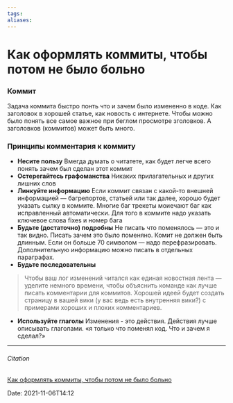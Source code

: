 ```yaml
---
tags: 
aliases: 
---
```

# Как оформлять коммиты, чтобы потом не было больно


### Коммит
Задача коммита быстро понть что и зачем было измененно в коде. Как заголовок в хорошей статье, как новость с интернете. Чтобы можно было понять все самое важное при беглом просмотре зголовков. А заголовков (коммитов) может быть много. 

### Принципы комментария к коммиту

- **Несите пользу**
Вмегда думать о читатете, как будет легче всего понять зачем был сделан этот коммит
- **Остерегайтесь графоманства**
Никаких прилагательных и других лишних слов
- **Линкуйте информацию**
Если коммит связан с какой-то внешней информацией — багрепортов, статьей или так далее, хорошо будет указать сылку в коммите. Многие баг трекеты моиечают баг как исправленный автоматически. Для того в коммите надо указать ключевое слова fixes и номер бага
- **Будьте (достаточно) подробны**
Не писать что поменялось — это и так видно. Писать зачем это было поменяно.  Комит не должен быть длинным. Если он больше 70 символом — надо перефразировать. Дополнительную информацию можно писать в отдельных параграфах.
- **Будьте последовательны**
>Чтобы ваш лог изменений читался как единая новостная лента — уделите немного времени, чтобы объяснить команде как лучше писать комментарии для коммитов. Хорошей идеей будет создать страницу в вашей вики (у вас ведь есть внутренняя вики?) с примерами хороших и плохих комментариев.
-  **Используйте глаголы**
Изменения - это действия. Действия лучше описывать глаголами. «я только что поменял код. Что и зачем я сделал?»






---
###### Citation
[Как оформлять коммиты, чтобы потом не было больно](https://habr.com/ru/company/Voximplant/blog/276695/)

Date: 2021-11-06T14:12
